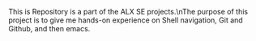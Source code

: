 This is Repository is a part of the ALX SE projects.\nThe purpose of this project is to give me hands-on experience on Shell navigation, Git and Github, and then emacs.
